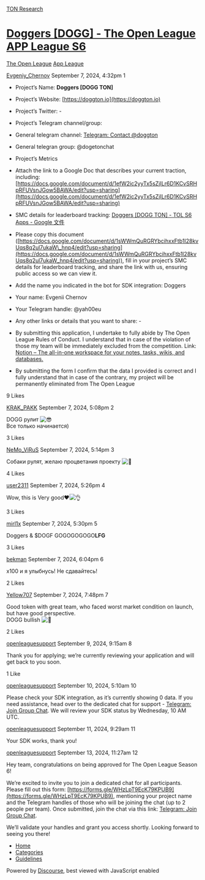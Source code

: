 [TON Research](/)

# [Doggers \[DOGG\] - The Open League APP League S6](/t/doggers-dogg-the-open-league-app-league-s6/31819)

[The Open League](/c/the-open-league/app-leaderboard/58)  [App League](/c/the-open-league/app-leaderboard/58) 

    

[Evgeniy\_Chernov](https://tonresear.ch/u/Evgeniy_Chernov)  September 7, 2024, 4:32pm  1

*   Project’s Name: **Doggers \[DOGG TON\]**
*   Project’s Website: [https://doggton.io](https://doggton.io)
*   Project’s Twitter: -
*   Project’s Telegram channel/group:
*   General telegram channel: [Telegram: Contact @doggton](https://t.me/doggton)
*   General telegran group: @dogetonchat
*   Project’s Metrics
*   Attach the link to a Google Doc that describes your current traction, including: [https://docs.google.com/document/d/1efW2ic2yyTx5sZjILr6D1KCvSRHpRFUVsnJGow5BAWA/edit?usp=sharing](https://docs.google.com/document/d/1efW2ic2yyTx5sZjILr6D1KCvSRHpRFUVsnJGow5BAWA/edit?usp=sharing)
*   SMC details for leaderboard tracking: [Doggers \[DOGG TON\] - TOL S6 Apps - Google 文件](https://docs.google.com/document/d/1RIn4fPGRFauj07x6Cw9_Whob_BuGMU4CwiMcsVhaHNA/edit?usp=sharing)

*   Please copy this document ([https://docs.google.com/document/d/1sWWmQuRGRYbcihxxFtb1I28kvUqs8q2ul7ukaW\_hnp4/edit?usp=sharing](https://docs.google.com/document/d/1sWWmQuRGRYbcihxxFtb1I28kvUqs8q2ul7ukaW_hnp4/edit?usp=sharing)), fill in your project’s SMC details for leaderboard tracking, and share the link with us, ensuring public access so we can view it.
*   Add the name you indicated in the bot for SDK integration: Doggers
*   Your name: Evgenii Chernov
*   Your Telegram handle: @yah00eu
*   Any other links or details that you want to share: -
*   By submitting this application, I undertake to fully abide by The Open League Rules of Conduct. I understand that in case of the violation of those my team will be immediately excluded from the competition. Link: [Notion – The all-in-one workspace for your notes, tasks, wikis, and databases.](https://ton-org.notion.site/The-Open-League-Rules-of-Conduct-04f4a0fedf1a401687075f5efd83de68)
*   By submitting the form I confirm that the data I provided is correct and I fully understand that in case of the contrary, my project will be permanently eliminated from The Open League

  9 Likes

[KRAK\_PAKK](https://tonresear.ch/u/KRAK_PAKK) September 7, 2024, 5:08pm  2

DOGG рулит ![:sunglasses:](https://tonresear.ch/images/emoji/twitter/sunglasses.png?v=12 ":sunglasses:")  
Все только начинается)

  3 Likes

[NeMo\_ViRuS](https://tonresear.ch/u/NeMo_ViRuS) September 7, 2024, 5:14pm  3

Собаки рулят, желаю процветания проекту ![:hugs:](https://tonresear.ch/images/emoji/twitter/hugs.png?v=12 ":hugs:")

  4 Likes

[user2311](https://tonresear.ch/u/user2311) September 7, 2024, 5:26pm  4

Wow, this is Very good​:heart:![:ok_hand:](https://tonresear.ch/images/emoji/twitter/ok_hand.png?v=12 ":ok_hand:")

  3 Likes

[mirl1x](https://tonresear.ch/u/mirl1x) September 7, 2024, 5:30pm  5

Doggers & $DOGF GOGOGOGOGO**LFG**

  3 Likes

[bekman](https://tonresear.ch/u/bekman) September 7, 2024, 6:04pm  6

x100 и я улыбнусь! Не сдавайтесь!

  2 Likes

[Yellow707](https://tonresear.ch/u/Yellow707) September 7, 2024, 7:48pm  7

Good token with great team, who faced worst market condition on launch, but have good perspective.  
DOGG bullish ![:rocket:](https://tonresear.ch/images/emoji/twitter/rocket.png?v=12 ":rocket:")

  2 Likes

[openleaguesupport](https://tonresear.ch/u/openleaguesupport) September 9, 2024, 9:15am  8

Thank you for applying; we’re currently reviewing your application and will get back to you soon.

  1 Like

[openleaguesupport](https://tonresear.ch/u/openleaguesupport) September 10, 2024, 5:10am  10

Please check your SDK integration, as it’s currently showing 0 data. If you need assistance, head over to the dedicated chat for support - [Telegram: Join Group Chat](https://t.me/+ZOa8GSiVpyxmMWFi). We will review your SDK status by Wednesday, 10 AM UTC.

 

[openleaguesupport](https://tonresear.ch/u/openleaguesupport) September 11, 2024, 9:29am  11

Your SDK works, thank you!

 

[openleaguesupport](https://tonresear.ch/u/openleaguesupport) September 13, 2024, 11:27am  12

Hey team, congratulations on being approved for The Open League Season 6!

We’re excited to invite you to join a dedicated chat for all participants. Please fill out this form: [https://forms.gle/WHzLpT9EcK79KPUB9](https://forms.gle/WHzLpT9EcK79KPUB9), mentioning your project name and the Telegram handles of those who will be joining the chat (up to 2 people per team). Once submitted, join the chat via this link: [Telegram: Join Group Chat](https://t.me/+TbKriSZt35BiNmUy).

We’ll validate your handles and grant you access shortly. Looking forward to seeing you there!

 

*   [Home](/)
*   [Categories](/categories)
*   [Guidelines](/guidelines)

Powered by [Discourse](https://www.discourse.org), best viewed with JavaScript enabled
